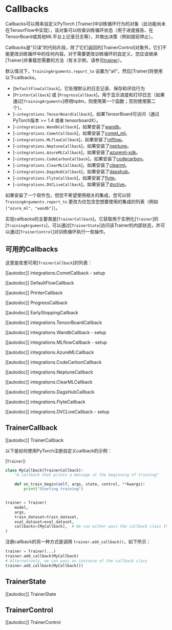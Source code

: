 <!--Copyright 2020 The HuggingFace Team. All rights reserved.

Licensed under the Apache License, Version 2.0 (the "License"); you may not use this file except in compliance with
the License. You may obtain a copy of the License at

http://www.apache.org/licenses/LICENSE-2.0

Unless required by applicable law or agreed to in writing, software distributed under the License is distributed on
an "AS IS" BASIS, WITHOUT WARRANTIES OR CONDITIONS OF ANY KIND, either express or implied. See the License for the
specific language governing permissions and limitations under the License.

⚠️ Note that this file is in Markdown but contain specific syntax for our doc-builder (similar to MDX) that may not be
rendered properly in your Markdown viewer.

-->

# Callbacks


Callbacks可以用来自定义PyTorch [Trainer]中训练循环行为的对象（此功能尚未在TensorFlow中实现），该对象可以检查训练循环状态（用于进度报告、在TensorBoard或其他ML平台上记录日志等），并做出决策（例如提前停止）。

Callbacks是“只读”的代码片段，除了它们返回的[TrainerControl]对象外，它们不能更改训练循环中的任何内容。对于需要更改训练循环的自定义，您应该继承[Trainer]并重载您需要的方法（有关示例，请参见[trainer](trainer)）。

默认情况下，`TrainingArguments.report_to` 设置为"all"，然后[Trainer]将使用以下callbacks。


- [`DefaultFlowCallback`]，它处理默认的日志记录、保存和评估行为
- [`PrinterCallback`] 或 [`ProgressCallback`]，用于显示进度和打印日志（如果通过[`TrainingArguments`]停用tqdm，则使用第一个函数；否则使用第二个）。
- [`~integrations.TensorBoardCallback`]，如果TensorBoard可访问（通过PyTorch版本 >= 1.4 或者 tensorboardX）。
- [`~integrations.WandbCallback`]，如果安装了[wandb](https://www.wandb.com/)。
- [`~integrations.CometCallback`]，如果安装了[comet_ml](https://www.comet.ml/site/)。
- [`~integrations.MLflowCallback`]，如果安装了[mlflow](https://www.mlflow.org/)。
- [`~integrations.NeptuneCallback`]，如果安装了[neptune](https://neptune.ai/)。
- [`~integrations.AzureMLCallback`]，如果安装了[azureml-sdk](https://pypi.org/project/azureml-sdk/)。
- [`~integrations.CodeCarbonCallback`]，如果安装了[codecarbon](https://pypi.org/project/codecarbon/)。
- [`~integrations.ClearMLCallback`]，如果安装了[clearml](https://github.com/allegroai/clearml)。
- [`~integrations.DagsHubCallback`]，如果安装了[dagshub](https://dagshub.com/)。
- [`~integrations.FlyteCallback`]，如果安装了[flyte](https://flyte.org/)。
- [`~integrations.DVCLiveCallback`]，如果安装了[dvclive](https://dvc.org/doc/dvclive)。

如果安装了一个软件包，但您不希望使用相关的集成，您可以将 `TrainingArguments.report_to` 更改为仅包含您想要使用的集成的列表（例如 `["azure_ml", "wandb"]`）。

实现callbacks的主要类是[`TrainerCallback`]。它获取用于实例化[`Trainer`]的[`TrainingArguments`]，可以通过[`TrainerState`]访问该Trainer的内部状态，并可以通过[`TrainerControl`]对训练循环执行一些操作。


## 可用的Callbacks

这里是库里可用[`TrainerCallback`]的列表：

[[autodoc]] integrations.CometCallback 
    - setup

[[autodoc]] DefaultFlowCallback

[[autodoc]] PrinterCallback

[[autodoc]] ProgressCallback

[[autodoc]] EarlyStoppingCallback

[[autodoc]] integrations.TensorBoardCallback

[[autodoc]] integrations.WandbCallback 
    - setup

[[autodoc]] integrations.MLflowCallback 
    - setup

[[autodoc]] integrations.AzureMLCallback

[[autodoc]] integrations.CodeCarbonCallback

[[autodoc]] integrations.NeptuneCallback

[[autodoc]] integrations.ClearMLCallback

[[autodoc]] integrations.DagsHubCallback

[[autodoc]] integrations.FlyteCallback

[[autodoc]] integrations.DVCLiveCallback
    - setup

## TrainerCallback

[[autodoc]] TrainerCallback

以下是如何使用PyTorch注册自定义callback的示例：

[`Trainer`]:

```python
class MyCallback(TrainerCallback):
    "A callback that prints a message at the beginning of training"

    def on_train_begin(self, args, state, control, **kwargs):
        print("Starting training")


trainer = Trainer(
    model,
    args,
    train_dataset=train_dataset,
    eval_dataset=eval_dataset,
    callbacks=[MyCallback],  # We can either pass the callback class this way or an instance of it (MyCallback())
)
```

注册callback的另一种方式是调用 `trainer.add_callback()`，如下所示：


```python
trainer = Trainer(...)
trainer.add_callback(MyCallback)
# Alternatively, we can pass an instance of the callback class
trainer.add_callback(MyCallback())
```

## TrainerState

[[autodoc]] TrainerState

## TrainerControl

[[autodoc]] TrainerControl
